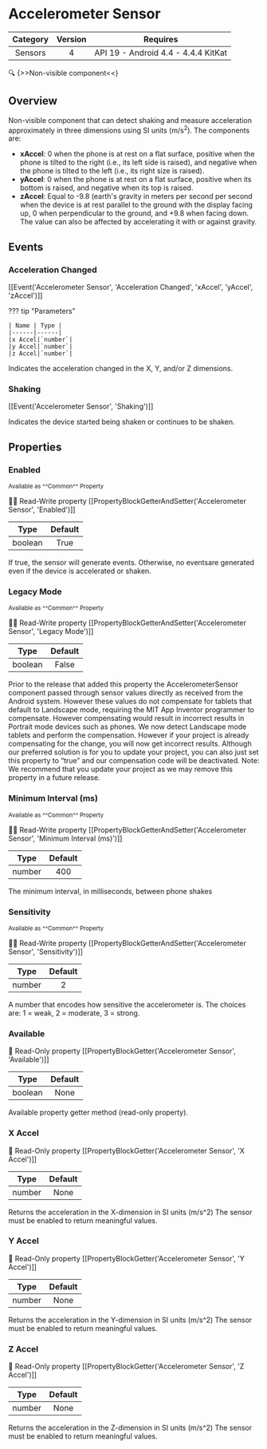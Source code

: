 # Accelerometer Sensor

| Category | Version | Requires |
|:--------:|:-------:|:--------:|
|Sensors|4|API 19 - Android 4.4 - 4.4.4 KitKat|

:mag: {>>Non-visible component<<}

## Overview

Non-visible component that can detect shaking and measure acceleration approximately in three dimensions using SI units (m/s<sup>2</sup>). The components are: 

*    __xAccel__: 0 when the phone is at rest on a flat surface, positive when the phone is tilted to the right (i.e., its left side is raised), and negative when the phone is tilted to the left (i.e., its right size is raised).
*    __yAccel__: 0 when the phone is at rest on a flat surface, positive when its bottom is raised, and negative when its top is raised. 
*    __zAccel__: Equal to -9.8 (earth's gravity in meters per second per second when the device is at rest parallel to the ground with the display facing up, 0 when perpendicular to the ground, and +9.8 when facing down. The value can also be affected by accelerating it with or against gravity. 

## Events

### Acceleration Changed

[[Event('Accelerometer Sensor', 'Acceleration Changed', 'xAccel', 'yAccel', 'zAccel')]]

??? tip "Parameters"

    | Name | Type |
    |------|------|
    |x Accel|`number`|
    |y Accel|`number`|
    |z Accel|`number`|


Indicates the acceleration changed in the X, Y, and/or Z dimensions.

### Shaking

[[Event('Accelerometer Sensor', 'Shaking')]]

Indicates the device started being shaken or continues to be shaken.

## Properties

### Enabled

<small>Available as ^^Common^^ Property</small>

:eyes::pencil: Read-Write property
[[PropertyBlockGetterAndSetter('Accelerometer Sensor', 'Enabled')]]

| Type | Default |
|:----:|:-------:|
|boolean|True|

If true, the sensor will generate events. Otherwise, no eventsare generated even if the device is accelerated or shaken.

### Legacy Mode

<small>Available as ^^Common^^ Property</small>

:eyes::pencil: Read-Write property
[[PropertyBlockGetterAndSetter('Accelerometer Sensor', 'Legacy Mode')]]

| Type | Default |
|:----:|:-------:|
|boolean|False|

Prior to the release that added this property the AccelerometerSensor component passed through sensor values directly as received from the Android system. However these values do not compensate for tablets that default to Landscape mode, requiring the MIT App Inventor programmer to compensate. However compensating would result in incorrect results in Portrait mode devices such as phones. We now detect Landscape mode tablets and perform the compensation. However if your project is already compensating for the change, you will now get incorrect results. Although our preferred solution is for you to update your project, you can also just set this property to “true” and our compensation code will be deactivated. Note: We recommend that you update your project as we may remove this property in a future release.

### Minimum Interval (ms)

<small>Available as ^^Common^^ Property</small>

:eyes::pencil: Read-Write property
[[PropertyBlockGetterAndSetter('Accelerometer Sensor', 'Minimum Interval (ms)')]]

| Type | Default |
|:----:|:-------:|
|number|400|

The minimum interval, in milliseconds, between phone shakes

### Sensitivity

<small>Available as ^^Common^^ Property</small>

:eyes::pencil: Read-Write property
[[PropertyBlockGetterAndSetter('Accelerometer Sensor', 'Sensitivity')]]

| Type | Default |
|:----:|:-------:|
|number|2|

A number that encodes how sensitive the accelerometer is. The choices are: 1 = weak, 2 = moderate, 3 = strong.

### Available

:eyes: Read-Only property
[[PropertyBlockGetter('Accelerometer Sensor', 'Available')]]

| Type | Default |
|:----:|:-------:|
|boolean|None|

Available property getter method (read-only property).

### X Accel

:eyes: Read-Only property
[[PropertyBlockGetter('Accelerometer Sensor', 'X Accel')]]

| Type | Default |
|:----:|:-------:|
|number|None|

Returns the acceleration in the X-dimension in SI units (m/s^2)
The sensor must be enabled to return meaningful values.

### Y Accel

:eyes: Read-Only property
[[PropertyBlockGetter('Accelerometer Sensor', 'Y Accel')]]

| Type | Default |
|:----:|:-------:|
|number|None|

Returns the acceleration in the Y-dimension in SI units (m/s^2)
The sensor must be enabled to return meaningful values.

### Z Accel

:eyes: Read-Only property
[[PropertyBlockGetter('Accelerometer Sensor', 'Z Accel')]]

| Type | Default |
|:----:|:-------:|
|number|None|

Returns the acceleration in the Z-dimension in SI units (m/s^2)
The sensor must be enabled to return meaningful values.